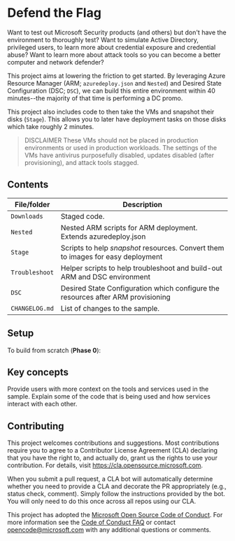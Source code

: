 # Defend the Flag

Want to test out Microsoft Security products (and others) but don't have the environment to thoroughly test? Want to simulate Active Directory, privileged users, to learn more about credential exposure and credential abuse? Want to learn more about attack tools so you can become a better computer and network defender?

This project aims at lowering the friction to get started.  By leveraging Azure Resource Manager (ARM; `azuredeploy.json` and `Nested`) and Desired State Configuration (DSC; `DSC`), we can build this entire environment within 40 minutes--the majority of that time is performing a DC promo.  

This project also includes code to then take the VMs and snapshot their disks (`Stage`).  This allows you to later have deployment tasks on those disks which take roughly 2 minutes.

> DISCLAIMER
> These VMs should not be placed in production environments or used in production workloads. The settings of the VMs have antivirus purposefully disabled, updates disabled (after provisioning), and attack tools stagged.  


## Contents

| File/folder       | Description                                                                       |
|-------------------|-----------------------------------------------------------------------------------|
| `Downloads`       | Staged code.                                                                      |
| `Nested`          | Nested ARM scripts for ARM deployment. Extends azuredeploy.json                   |
| `Stage`           | Scripts to help *snapshot* resources. Convert them to images for easy deployment  |
| `Troubleshoot`    | Helper scripts to help troubleshoot and build-out ARM and DSC environment         |
| `DSC`             | Desired State Configuration which configure the resources after ARM provisioning  |
| `CHANGELOG.md`    | List of changes to the sample.                                                    |

## Setup

To build from scratch (**Phase 0**):


## Key concepts

Provide users with more context on the tools and services used in the sample. Explain some of the code that is being used and how services interact with each other.

## Contributing

This project welcomes contributions and suggestions.  Most contributions require you to agree to a
Contributor License Agreement (CLA) declaring that you have the right to, and actually do, grant us
the rights to use your contribution. For details, visit https://cla.opensource.microsoft.com.

When you submit a pull request, a CLA bot will automatically determine whether you need to provide
a CLA and decorate the PR appropriately (e.g., status check, comment). Simply follow the instructions
provided by the bot. You will only need to do this once across all repos using our CLA.

This project has adopted the [Microsoft Open Source Code of Conduct](https://opensource.microsoft.com/codeofconduct/).
For more information see the [Code of Conduct FAQ](https://opensource.microsoft.com/codeofconduct/faq/) or
contact [opencode@microsoft.com](mailto:opencode@microsoft.com) with any additional questions or comments.
